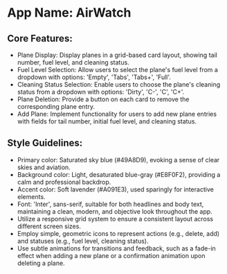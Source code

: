 # **App Name**: AirWatch

## Core Features:

- Plane Display: Display planes in a grid-based card layout, showing tail number, fuel level, and cleaning status.
- Fuel Level Selection: Allow users to select the plane's fuel level from a dropdown with options: 'Empty', 'Tabs', 'Tabs+', 'Full'.
- Cleaning Status Selection: Enable users to choose the plane's cleaning status from a dropdown with options: 'Dirty', 'C-', 'C', 'C+'.
- Plane Deletion: Provide a button on each card to remove the corresponding plane entry.
- Add Plane: Implement functionality for users to add new plane entries with fields for tail number, initial fuel level, and cleaning status.

## Style Guidelines:

- Primary color: Saturated sky blue (#49A8D9), evoking a sense of clear skies and aviation.
- Background color: Light, desaturated blue-gray (#E8F0F2), providing a calm and professional backdrop.
- Accent color: Soft lavender (#A091E3), used sparingly for interactive elements.
- Font: 'Inter', sans-serif, suitable for both headlines and body text, maintaining a clean, modern, and objective look throughout the app.
- Utilize a responsive grid system to ensure a consistent layout across different screen sizes.
- Employ simple, geometric icons to represent actions (e.g., delete, add) and statuses (e.g., fuel level, cleaning status).
- Use subtle animations for transitions and feedback, such as a fade-in effect when adding a new plane or a confirmation animation upon deleting a plane.